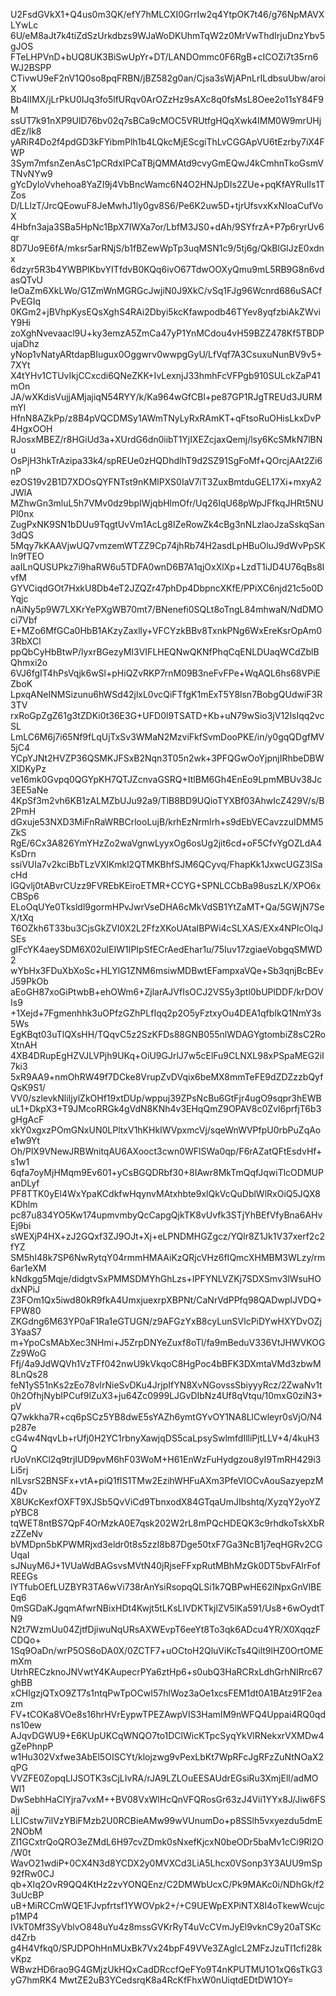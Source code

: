 U2FsdGVkX1+Q4us0m3QK/efY7hMLCXI0GrrIw2q4YtpOK7t46/g76NpMAVXLYwLc
6U/eM8aJt7k4tiZdSzUrkdbzs9WJaWoDKUhmTqW2z0MrVwThdIrjuDnzYbv5gJOS
FTeLHPVnD+bUQ8UK3BiSwUpYr+DT/LANDOmmc0F6RgB+cICOZi7t35rn6WJ2BSPP
CTivwU9eF2nV1Q0so8pqFRBN/jBZ582g0an/Cjsa3sWjAPnLrILdbsuUbw/aroiX
Bb4lIMX/jLrPkU0IJq3fo5lfURqv0ArOZzHz9sAXc8q0fsMsL8Oee2o11sY84F9M
ssUT7k91nXP9UlD76bv02q7sBCa9cMOC5VRUtfgHQqXwk4IMM0W9mrUHjdEz/lk8
yARiR4Do2f4pdGD3kFYibmPlh1b4LQkcMjEScgiThLvCGGApVU6tEzrby7iX4FWP
3Sym7mfsnZenAsC1pCRdxIPCaTBjQMMAtd9cvyGmEQwJ4kCmhnTkoGsmVTNvNYw9
gYcDyloVvhehoa8YaZI9j4VbBncWamc6N4O2HNJpDIs2ZUe+pqKfAYRuIls1TZos
D/LLlzT/JrcQEowuF8JeMwhJ1ly0gv8S6/Pe6K2uw5D+tjrUfsvxKxNIoaCufVoX
4Hbfn3aja3SBa5HpNc1BpX7IWXa7or/LbfM3JS0+dAh/9SYfrzA+P7p6ryrUv6qr
8D7Uo9E6fA/mksr5arRNjS/b1fBZewWpTp3uqMSN1c9/5tj6g/QkBlGlJzE0xdnx
6dzyr5R3b4YWBPlKbvYITfdvB0KQq6ivO67TdwOOXyQmu9mL5RB9G8n6vdasQTvU
IeOaZm6XkLWo/G1ZmWnMGRGcJwjiN0J9XkC/vSq1FJg96Wcnrd686uSACfPvEGIq
0KGm2+jBVhpKysEQsXghS4RAi2Dbyi5kcKfawpodb46TYev8yqfzbiAkZWviY9Hi
zoXghNvevaacl9U+ky3emzA5ZmCa47yP1YnMCdou4vH59BZZ478Kf5TBDPujaDhz
yNop1vNatyARtdapBIugux0Oggwrv0wwpgGyU/LfVqf7A3CsuxuNunBV9v5+7XYt
X4tYHv1CTUvIkjCCxcdi6QNeZKK+IvLexnjJ33hmhFcVFPgb910SULckZaP41mOn
JA/wXKdisVujjAMjajiqN54RYY/k/Ka964wGfCBl+pe87GP1RJgTREUd3JURMmYl
HfnN8AZkPp/z8B4pVQCDMSy1AWmTNyLyRxRAmKT+qFtsoRuOHisLkxDvP4HgxOOH
RJosxMBEZ/r8HGiUd3a+XUrdG6dn0iibT1YjIXEZcjaxQemj/lsy6KcSMkN7lBNu
OsPjH3hkTrAzipa33k4/spREUe0zHQDhdlhT9d2SZ91SgFoMf+QOrcjAAt2Zi6nP
ezOS19v2B1D7XDOsQYFNTst9nKMlPXS0IaV7iT3ZuxBmtduGEL17Xi+mxyA2JWlA
MZhwGn3mluL5h7VMv0dz9bpIWjqbHlmOfr/Uq26IqU68pWpJFfkqJHRt5NUPl0nx
ZugPxNK9SN1bDUu9TqgtUvVm1AcLg8lZeRowZk4cBg3nNLzlaoJzaSskqSan3dQS
5Mqy7kKAAVjwUQ7vmzemWTZZ9Cp74jhRb74H2asdLpHBuOluJ9dWvPpSKln9fTEO
aaILnQUSUPkz7i9haRW6u5TDFA0wnD6B7A1qjOxXlXp+LzdT1iJD4U76qBs8lvfM
GYVCiqdGOt7HxkU8Db4eT2JZQZr47phDp4DbpncXKfE/PPiXC6njd21c5o0DYqjc
nAiNy5p9W7LXKrYePXgWB70mt7/BNenefi0SQLt8oTngL84mhwaN/NdDMOci7Vbf
E+MZo6MfGCa0HbB1AKzyZaxlly+VFCYzkBBv8TxnkPNg6WxEreKsrOpAm03RbXCl
ppQbCyHbBtwP/lyxrBGezyMI3VIFLHEQNwQKNfPhqCqENLDUaqWCdZblBQhmxi2o
6VJ6fgIT4hPsVqjk6wSl+pHiQZvRKP7rnM09B3neFvFPe+WqAQL6hs68VPiEZboK
LpxqANeINMSizunu6hWSd42jlxL0vcQiFTfgK1mExT5Y8lsn7BobgQUdwiF3R3TV
rxRoGpZgZ61g3tZDKi0t36E3G+UFD0l9TSATD+Kb+uN79wSio3jV12lsIqq2vcSL
LmLC6M6j7i65Nf9fLqUjTxSv3WMaN2MzviFkfSvmDooPKE/in/y0gqQDgfMV5jC4
YCpYJNt2HVZP36QSMKJFSxB2Nqn3T05n2wk+3PFQGwOoYjpnjIRhbeDBWXIDKyPz
ve16mk0Gvpq0QGYpKH7QTJZcnvaGSRQ+ItlBM6Gh4EnEo9LpmMBUv38Jc3EE5aNe
4KpSf3m2vh6KB1zALMZbUJu92a9/TlB8BD9UQioTYXBf03AhwIcZ429V/s/B2PmH
dGxuje53NXD3MiFnRaWRBCrlooLujB/krhEzNrmlrh+s9dEbVECavzzuIDMM5ZkS
RgE/6Cx3A826YmYHzZo2waVgnwLyyxOg6osUg2jit6cd+oF5CfvYgOZLdA4KsDrn
ssiVUIa7v2kciBbTLzVXlKmkl2QTMKBhfSJM6QCyvq/FhapKk1JxwcUGZ3lSacHd
lGQvlj0tABvrCUzz9FVREbKEiroETMR+CCYG+SPNLCCbBa98uszLK/XPO6xCBSp6
ELoOqUYe0Tksldl9gormHPvJwrVseDHA6cMkVdSB1YtZaMT+Qa/5GWjN7SeX/tXq
T6OZkh6T33bu3CjsGkZVI0X2L2FfzXKoUAtaIBPWi4cSLXAS/EXx4NPIcOlqJSEs
gIFcYK4aeySDM6X02ulEIW1IPIpSfECrAedEhar1u/75Iuv17zgiaeVobgqSMWD2
wYbHx3FDuXbXoSc+HLYlG1ZNM6msiwMDBwtEFampxaVQe+Sb3qnjBcBEvJ59PkOb
aEoGH87xoGiPtwbB+ehOWm6+ZjlarAJVfIsOCJ2VS5y3ptl0bUPlDDF/krDOVIs9
+1Xejd+7Fgmenhhk3uOPfzGZhPLfIqq2p2O5yFztxyOu4DEA1qfbIkQ1NmY3s5Ws
EgKBqt03uTlQXsHH/TQqvC5z2SzKFDs88GNB055nlWDAGYgtombiZ8sC2RoXtnAH
4XB4DRupEgHZVJLVPjh9UKq+OiU9GJrlJ7w5cElFu9CLNXL98xPSpaMEG2iI7ki3
5xR9AA9+nmOhRW49f7DCke8VrupZvDVqix6beMX8mmTeFE9dZDZzzbQyfQsK9S1/
VV0/szlevkNliIjylZkOHf19xtDUp/wppuj39ZPsNcBu6GtFjr4ugO9sqpr3hEWB
uL1+DkpX3+T9JMcoRRGk4gVdN8KNh4v3EHqQmZ9OPAV8c0Zvl6prfjT6b3gHgAcF
xkY0xgxzPOmGNxUN0LPltxV1hKHkIWVpxmcVj/sqeWnWVPfpU0rbPuZqAoe1w9Yt
Oh/PlX9VNewJRBWnitqAU6AXooct3cwn0WFlSWa0qp/F6rAZatQFtEsdvHf+s1w1
6qfa7oyMjHMqm9Ev601+yCsBGQDRbf30+8IAwr8MkTmQqfJqwiTlcODMUPanDLyf
PF8TTK0yEl4WxYpaKCdkfwHqynvMAtxhbte9xlQkVcQuDblWlRxOiQ5JQX8KDhlm
pc87u834YO5Kw174upmvmbyQcCapgQjkTK8vUvfk3STjYhBEfVfyBna6AHvEj9bi
sWEXjP4HX+zJ2GQxf3ZJ9OJt+Xj+eLPNDMHGZgcz/YQlr8Z1Jk1V37xerf2c2fYZ
SM5hI48k7SP6NwRytqY04rmmHMAAiKzQRjcVHz6fIQmcXHMBM3WLzy/rm6ar1eXM
kNdkgg5Mqje/didgtvSxPMMSDMYhGhLzs+IPFYNLVZKj7SDXSmv3lWsuHOdxNPiJ
Z3FOm1Qx5iwd80kR9fkA4UmxjuexrpXBPNt/CaNrVdPPfq98QADwpIJVDQ+FPW80
ZKGdng6M63YP0aF1Ra1eGTUGN/z9AFGzYxB8cyLunSVlcPiDYwHXYDvOZj3YaaS7
m+YpoCsMAbXec3NHmi+J5ZrpDNYeZuxf8oTl/fa9mBeduV336VtJHWVKOGZz9WoG
Ffj/4a9JdWQVh1VzTFf042nwU9kVkqoC8HgPoc4bBFK3DXmtaVMd3zbwM8LnQs28
feN1yS51nKs2zEo78vlrNieSvDKu4JrjpIfYN8XvNGovssSbiyyyRcz/2ZwaNv1t
0h2OfhjNybIPCuf9lZuX3+ju64Zc0999LJGvDIbNz4Uf8qVtqu/10mxG0ziN3+pV
Q7wkkha7R+cq6pSCz5YB8dwE5sYAZh6ymtGYvOY1NA8LlCwleyr0sVjO/N4p287e
cG4w4NqvLb+rUfj0H2YC1rbnyXawjqDS5caLpsySwlmfdIlliPjtLLV+4/4kuH3Q
rUoVnKCl2q9trjIUD9pvM6hF03WoM+H61EnWzFuHydgzou8yI9TmRH429i3Li5rj
nlLvsrS2BNSFx+vtA+piQ1fIS1TMw2EzihWHFuAXm3PfeVIOCvAouSazyepzM4Dv
X8UKcKexfOXFT9XJSb5QvViCd9TbnxodX84GTqaUmJIbshtq/XyzqY2yoYZpYBC8
tqWET8ntBS7QpF4OrMzkA0E7qsk202W2rL8mPQcHDEQK3c9rhdkoTskXbRzZZeNv
bVMDpn5bKPWMRjxd3eldr0t8s5zzI8b87Dge50txF7Ga3NcB1j7eqHGRv2CGUqaI
sJNuyM6J+1VUaWdBAGsvsMVtN40jRjseFFxpRutMBhMzGk0DT5bvFAIrFofREEGs
lYTfubOEfLUZBYR3TA6wVi738rAnYsiRsopqQLSi1k7QBPwHE62lNpxGnVlBEEq6
0mSGDaKJgqmAfwrNBixHDt4Kwjt5tLKsLIVDKTkjlZV5lKa591/Us8+6wOydtTN9
N2t7WzmUu04ZjtfDjiwuNqURsAXWEvpT6eeYt8To3qk6ADcu4YR/X0XqqzFCDQo+
1Sq9OaDn/wrP5OS6oDA0X/0ZCTF7+uOCtoH2QluViKcTs4Qilt9lHZ0OrtOMEmXm
UtrhRECzknoJNVwtY4KAupecrPYa6ztHp6+s0ubQ3HaRCRxLdhGrhNIRrc67ghBB
xCHlgzjQTxO9ZT7s1ntqPwTpOCwI57hlWoz3aOe1xcsFEM1dt0A1BAtz91F2eazm
FV+tCOKa8VOe8s16hrHVrEypwTPEZAwpVIS3HamIM9nWFQ4Uppai4RQ0qdns10ew
AJqvDGWU9+E6KUpUKCqWNQO7to1DClWicKTpcSyqYkVlRNekxrVXMDw4gZePhnpP
w1Hu302Vxfwe3AbEl5OISCYt/klojzwg9vPexLbKt7WpRFcJgRFzZuNtNOaX2qPG
VVZFE0ZopqLlJSOTK3sCjLIvRA/rJA9LZLOuEESAUdrEGsiRu3XmjEll/adMOWl1
DwSebhHaClYjra7vxM++BV08VxWlHcQnVFQRosGr63zJ4Vii1YYx8J/Jiw6FSajj
LLICstw7ilVzYBiFMzb2U0RCBieAMw99wVUnumDo+p8SSlh5vxyezdu5dmE2NObM
ZI1GCxtrQoQRO3eZMdL6H97cvZDmk0sNxefKjcxN0beODr5baMv1cCi9Rl2O/W0t
WavO21wdiP+0CX4N3d8YCDX2y0MVXCd3LiA5Lhcx0VSonp3Y3AUU9mSp92fRw0CJ
qb+XIq2OvR9QQ4KtHz2zvYONQEnz/C2DMWbUcxC/Pk9MAKc0i/NDhGk/f23uUcBP
uB+MiRCCmWQE1FJvpfrtsf1YWOVpk2+/+C9UEWpEXPiNTX8I4oTkewWcujcp1MP4
IVkT0Mf3SyVblvO848uYu4z8mssGVKrRyT4uVcCVmJyEl9vknC9y20aTSKcd4Zrb
g4H4Vfkq0/SPJDPOhHnMUxBk7Vx24bpF49VVe3ZAglcL2MFzJzuTI1cfi28kvKpz
WBwzHD6rao9G4GMjzUkHQxCadDRccfQeFYo9T4nKPUTMU1O1xQ6sTkG3yG7hmRK4
MwtZE2uB3YCedsrqK8a4RcKfFhxW0nUiqtdEDtDW1OY=
